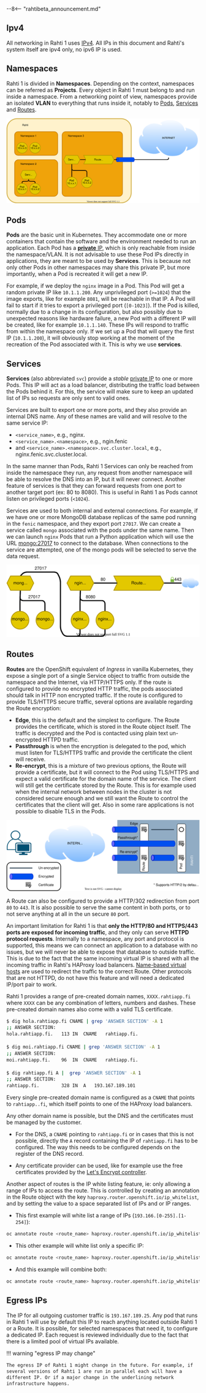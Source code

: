 --8<-- "rahtibeta_announcement.md"
## Ipv4

All networking in Rahti 1 uses [IPv4](https://en.wikipedia.org/wiki/IPv4). All IPs in this document and Rahti's system itself are ipv4 only, no ipv6 IP is used.

## Namespaces

Rahti 1 is divided in **Namespaces**. Depending on the context, namespaces can be referred as **Projects**. Every object in Rahti 1 must belong to and run inside a namespace. From a networking point of view, namespaces provide an isolated **VLAN** to everything that runs inside it, notably to [Pods](concepts.md#pod), [Services](concepts.md#service) and [Routes](concepts.md#route).

![Rahti 1 Networking](../img/rahti-network.drawio.svg)

## Pods

**Pods** are the basic unit in Kubernetes. They accommodate one or more containers that contain the software and the environment needed to run an application. Each Pod has a [**private** IP](https://en.wikipedia.org/wiki/Private_network), which is only reachable from inside the namespace/VLAN. It is not advisable to use these Pod IPs directly in applications, they are meant to be used by **Services**. This is because not only other Pods in other namespaces may share this private IP, but more importantly, when a Pod is recreated it will get a new IP.

For example, if we deploy the `nginx` image in a Pod. This Pod will get a random private IP like `10.1.1.200`. Any unprivileged port (`>=1024`) that the image exports, like for example `8081`, will be reachable in that IP. A Pod will fail to start if it tries to export a privileged port (`[0-1023]`). If the Pod is killed, normally due to a change in its configuration, but also possibly due to unexpected reasons like hardware failure, a new Pod with a different IP will be created, like for example `10.1.1.140`. These IPs will respond to traffic from within the namespace only. If we set up a Pod that will query the first IP (`10.1.1.200`), it will obviously stop working at the moment of the recreation of the Pod associated with it. This is why we use **services**.

## Services

**Services** (also abbreviated `svc`) provide a _stable_ [private IP](https://en.wikipedia.org/wiki/Private_network) to one or more Pods. This IP will act as a load balancer, distributing the traffic load between the Pods behind it. For this, the service will make sure to keep an updated list of IPs so requests are only sent to valid ones.

Services are built to export one or more ports, and they also provide an internal DNS name. Any of these names are valid and will resolve to the same service IP:

* `<service_name>`, e.g., nginx.
* `<service_name>.<namespace>`, e.g., ngin.fenic
* and `<service_name>.<namespace>.svc.cluster.local`, e.g., nginx.fenic.svc.cluster.local.

In the same manner than Pods, Rahti 1 Services can only be reached from inside the namespace they run, any request from another namespace will be able to resolve the DNS into an IP, but it will never connect. Another feature of services is that they can forward requests from one port to another target port (ex: 80 to 8080). This is useful in Rahti 1 as Pods cannot listen on privileged ports (`<1024`).

Services are used to both internal and external connections. For example, if we have one or more MongoDB database replicas of the same pod running in the `fenic` namespace, and they export port `27017`. We can create a service called `mongo` associated with the pods under the same name. Then we can launch `nginx` Pods that run a Python application which will use the URL <mongo:27017> to connect to the database. When connections to the service are attempted, one of the mongo pods will be selected to serve the data request.

![nginx and Mongo](../img/mongo-nginx-app.drawio.svg)

## Routes

**Routes** are the OpenShift equivalent of _Ingress_ in vanilla Kubernetes, they expose a single port of a single Service object to traffic from outside the namespace and the Internet, via HTTP/HTTPS only. If the route is configured to provide no encrypted HTTP traffic, the pods associated should talk in HTTP non encrypted traffic. If the route is configured to provide TLS/HTTPS secure traffic, several options are available regarding the Route encryption:

* **Edge**, this is the default and the simplest to configure. The Route provides the certificate, which is stored in the Route object itself. The traffic is decrypted and the Pod is contacted using plain text un-encrypted HTTPD traffic.
* **Passthrough** is when the encryption is delegated to the pod, which must listen for TLS/HTTPS traffic and provide the certificate the client will receive.
* **Re-encrypt**, this is a mixture of two previous options, the Route will provide a certificate, but it will connect to the Pod using TLS/HTTPS and expect a valid certificate for the domain name of the service. The client will still get the certificate stored by the Route. This is for example used when the internal network between nodes in the cluster is not considered secure enough and we still want the Route to control the certificates that the client will get. Also in some rare applications is not possible to disable TLS in the Pods.

![Route Options](../img/route-modes.drawio.svg)

A Route can also be configured to provide a HTTP/302 redirection from port `80` to `443`. It is also possible to serve the same content in both ports, or to not serve anything at all in the un secure `80` port.

An important limitation for Rahti 1 is that **only the HTTP/80 and HTTPS/443 ports are exposed for incoming traffic**, and they only can serve **HTTPD protocol requests**. Internally to a namespace, any port and protocol is supported, this means we can connect an application to a database with no issues, but we will never be able to expose that database to outside traffic. This is due to the fact that the same incoming virtual IP is shared with all the incoming traffic in Rahti's HAProxy load balancers. [Name-based virtual hosts](https://en.wikipedia.org/wiki/Virtual_hosting#Name-based) are used to redirect the traffic to the correct Route. Other protocols that are not HTTPD, do not have this feature and will need a dedicated IP/port pair to work.

Rahti 1 provides a range of pre-created domain names, `XXXX.rahtiapp.fi` where `XXXX` can be any combination of letters, numbers and dashes. These pre-created domain names also come with a valid TLS certificate.

```bash
$ dig hola.rahtiapp.fi CNAME | grep 'ANSWER SECTION' -A 1
;; ANSWER SECTION:
hola.rahtiapp.fi.	113	IN	CNAME	rahtiapp.fi.

$ dig moi.rahtiapp.fi CNAME | grep 'ANSWER SECTION' -A 1
;; ANSWER SECTION:
moi.rahtiapp.fi.	96	IN	CNAME	rahtiapp.fi.

$ dig rahtiapp.fi A |  grep 'ANSWER SECTION' -A 1
;; ANSWER SECTION:
rahtiapp.fi.		328	IN	A	193.167.189.101
```

Every single pre-created domain name is configured as a `CNAME` that points to `rahtiapp..fi`, which itself points to one of the HAProxy load balancers.

Any other domain name is possible, but the DNS and the certificates must be managed by the customer.

* For the DNS, a `CNAME` pointing to `rahtiapp.fi` or in cases that this is not possible, directly the `A` record containing the IP of `rahtiapp.fi` has to be configured. The way this needs to be configured depends on the register of the DNS record.

* Any certificate provider can be used, like for example use the free certificates provided by the [Let's Encrypt controller](../rahti2/tutorials/custom-domain.md#cloud-native-certificate-management).

Another aspect of routes is the IP white listing feature, ie: only allowing a range of IPs to access the route. This is controlled by creating an annotation in the Route object with the key `haproxy.router.openshift.io/ip_whitelist`, and by setting the value to a space separated list of IPs and or IP ranges.

* This first example will white list a range of IPs (`193.166.[0-255].[1-254]`):

```bash
oc annotate route <route_name> haproxy.router.openshift.io/ip_whitelist='193.166.0.0/16'
```

* This other example will white list only a specific IP:

```bash
oc annotate route <route_name> haproxy.router.openshift.io/ip_whitelist='188.184.9.236'
```

* And this example will combine both:

```bash
oc annotate route <route_name> haproxy.router.openshift.io/ip_whitelist='193.166.0.0/15 193.167.189.25'
```

## Egress IPs

The IP for all outgoing customer traffic is `193.167.189.25`. Any pod that runs in Rahti 1 will use by default this IP to reach anything located outside Rahti 1 or a Route. It is possible, for selected namespaces that need it, to configure a dedicated IP. Each request is reviewed individually due to the fact that there is a limited pool of virtual IPs available.

!!! warning "egress IP may change"

    The egress IP of Rahti 1 might change in the future. For example, if several versions of Rahti 1 are run in parallel each will have a different IP. Or if a major change in the underlining network infrastructure happens.

